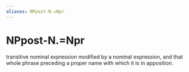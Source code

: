 ```yaml
---
aliases: NPpost-N.=Npr
---
```

# NPpost-N.=Npr

transitive nominal expression modified by a nominal expression, and that whole phrase preceding a proper name with which it is in apposition.